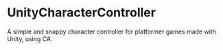 # UnityCharacterController
A simple and snappy character controller for platformer games made with Unity, using C#.
